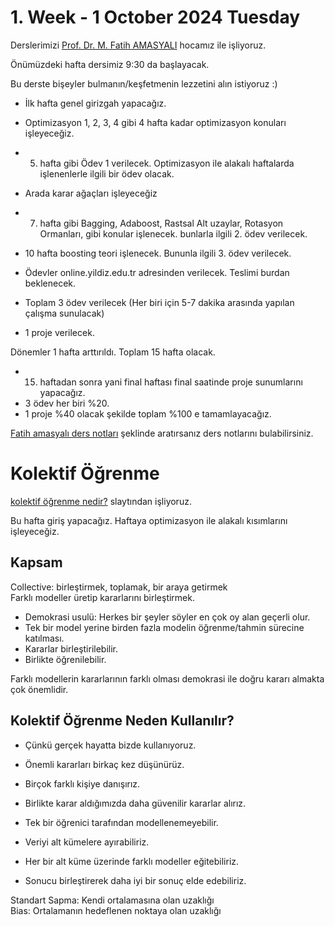 # 1. Week - 1 October 2024 Tuesday

Derslerimizi [Prof. Dr. M. Fatih AMASYALI](https://scholar.google.com.tr/citations?user=qTUSAy0AAAAJ&hl=en) hocamız ile işliyoruz.

Önümüzdeki hafta dersimiz 9:30 da başlayacak.

Bu derste bişeyler bulmanın/keşfetmenin lezzetini alın istiyoruz :)
* İlk hafta genel girizgah yapacağız.
* Optimizasyon 1, 2, 3, 4 gibi 4 hafta kadar optimizasyon konuları işleyeceğiz.
* 5. hafta gibi Ödev 1 verilecek. Optimizasyon ile alakalı haftalarda işlenenlerle ilgili bir ödev olacak.
* Arada karar ağaçları işleyeceğiz
* 7. hafta gibi Bagging, Adaboost, Rastsal Alt uzaylar, Rotasyon Ormanları, gibi konular işlenecek. bunlarla ilgili 2. ödev verilecek.
* 10 hafta boosting teori işlenecek. Bununla ilgili 3. ödev verilecek.


* Ödevler online.yildiz.edu.tr adresinden verilecek. Teslimi burdan beklenecek.
* Toplam 3 ödev verilecek (Her biri için 5-7 dakika arasında yapılan çalışma sunulacak)
* 1 proje verilecek.

Dönemler 1 hafta arttırıldı. Toplam 15 hafta olacak.
* 15. haftadan sonra yani final haftası final saatinde proje sunumlarını yapacağız.
* 3 ödev her biri %20.
* 1 proje %40 olacak şekilde toplam %100 e tamamlayacağız.


[Fatih amasyalı ders notları](https://sites.google.com/view/mfatihamasyali/kolektif-öğrenme) şeklinde aratırsanız ders notlarını bulabilirsiniz.

# Kolektif Öğrenme

[kolektif öğrenme nedir?](https://drive.google.com/file/d/1t0vZsea8vQ6DKDtjVQAsbnH6SbFFe5kk/view) slaytından işliyoruz.

Bu hafta giriş yapacağız. Haftaya optimizasyon ile alakalı kısımlarını işleyeceğiz.

## Kapsam

Collective: birleştirmek, toplamak, bir araya getirmek  
Farklı modeller üretip kararlarını birleştirmek.
* Demokrasi usulü: Herkes bir şeyler söyler en çok oy alan geçerli olur.
* Tek bir model yerine birden fazla modelin öğrenme/tahmin sürecine katılması.
* Kararlar birleştirilebilir.
* Birlikte öğrenilebilir.

Farklı modellerin kararlarının farklı olması demokrasi ile doğru kararı almakta çok önemlidir.

## Kolektif Öğrenme Neden Kullanılır?
* Çünkü gerçek hayatta bizde kullanıyoruz.
* Önemli kararları birkaç kez düşünürüz.
* Birçok farklı kişiye danışırız.
* Birlikte karar aldığımızda daha güvenilir kararlar alırız.


* Tek bir öğrenici tarafından modellenemeyebilir.
* Veriyi alt kümelere ayırabiliriz.
* Her bir alt küme üzerinde farklı modeller eğitebiliriz.
* Sonucu birleştirerek daha iyi bir sonuç elde edebiliriz.


Standart Sapma: Kendi ortalamasına olan uzaklığı  
Bias: Ortalamanın hedeflenen noktaya olan uzaklığı 